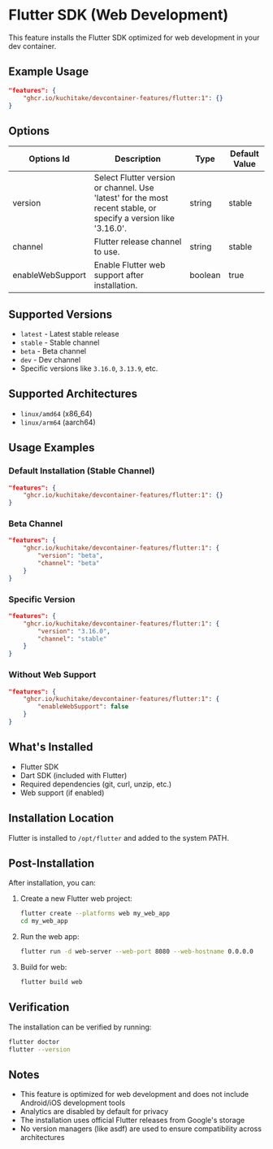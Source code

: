 # Flutter SDK (Web Development)

This feature installs the Flutter SDK optimized for web development in your dev container.

## Example Usage

```json
"features": {
    "ghcr.io/kuchitake/devcontainer-features/flutter:1": {}
}
```

## Options

| Options Id | Description | Type | Default Value |
|-----|-----|-----|-----|
| version | Select Flutter version or channel. Use 'latest' for the most recent stable, or specify a version like '3.16.0'. | string | stable |
| channel | Flutter release channel to use. | string | stable |
| enableWebSupport | Enable Flutter web support after installation. | boolean | true |

## Supported Versions

- `latest` - Latest stable release
- `stable` - Stable channel
- `beta` - Beta channel  
- `dev` - Dev channel
- Specific versions like `3.16.0`, `3.13.9`, etc.

## Supported Architectures

- `linux/amd64` (x86_64)
- `linux/arm64` (aarch64)

## Usage Examples

### Default Installation (Stable Channel)

```json
"features": {
    "ghcr.io/kuchitake/devcontainer-features/flutter:1": {}
}
```

### Beta Channel

```json
"features": {
    "ghcr.io/kuchitake/devcontainer-features/flutter:1": {
        "version": "beta",
        "channel": "beta"
    }
}
```

### Specific Version

```json
"features": {
    "ghcr.io/kuchitake/devcontainer-features/flutter:1": {
        "version": "3.16.0",
        "channel": "stable"
    }
}
```

### Without Web Support

```json
"features": {
    "ghcr.io/kuchitake/devcontainer-features/flutter:1": {
        "enableWebSupport": false
    }
}
```

## What's Installed

- Flutter SDK
- Dart SDK (included with Flutter)
- Required dependencies (git, curl, unzip, etc.)
- Web support (if enabled)

## Installation Location

Flutter is installed to `/opt/flutter` and added to the system PATH.

## Post-Installation

After installation, you can:

1. Create a new Flutter web project:
   ```bash
   flutter create --platforms web my_web_app
   cd my_web_app
   ```

2. Run the web app:
   ```bash
   flutter run -d web-server --web-port 8080 --web-hostname 0.0.0.0
   ```

3. Build for web:
   ```bash
   flutter build web
   ```

## Verification

The installation can be verified by running:

```bash
flutter doctor
flutter --version
```

## Notes

- This feature is optimized for web development and does not include Android/iOS development tools
- Analytics are disabled by default for privacy
- The installation uses official Flutter releases from Google's storage
- No version managers (like asdf) are used to ensure compatibility across architectures
